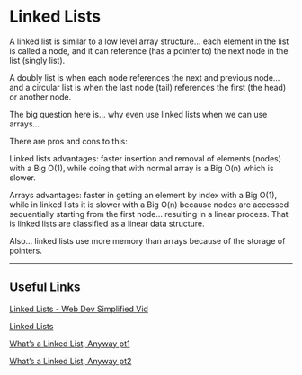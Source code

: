# Linked Lists

A linked list is similar to a low level array structure... each element in the list is called a node, and it can reference (has a pointer to) the next node in the list (singly list).

A doubly list is when each node references the next and previous node... and a circular list is when the last node (tail) references the first (the head) or another node.

The big question here is... why even use linked lists when we can use arrays...

There are pros and cons to this:

Linked lists advantages: faster insertion and removal of elements (nodes) with a Big O(1), while doing that with normal array is a Big O(n) which is slower.

Arrays advantages: faster in getting an element by index with a Big O(1), while in linked lists it is slower with a Big O(n) because nodes are accessed sequentially starting from the first node... resulting in a linear process. That is linked lists are classified as a linear data structure.

Also... linked lists use more memory than arrays because of the storage of pointers.

---

## Useful Links

[Linked Lists - Web Dev Simplified Vid](https://www.youtube.com/watch?v=gJjPWA8wpQg)

[Linked Lists](https://codefellows.github.io/common_curriculum/data_structures_and_algorithms/Code_401/class-05/resources/singly_linked_list.html)

[What’s a Linked List, Anyway pt1](https://medium.com/basecs/whats-a-linked-list-anyway-part-1-d8b7e6508b9d)

[What’s a Linked List, Anyway pt2](https://medium.com/basecs/whats-a-linked-list-anyway-part-2-131d96f71996)
